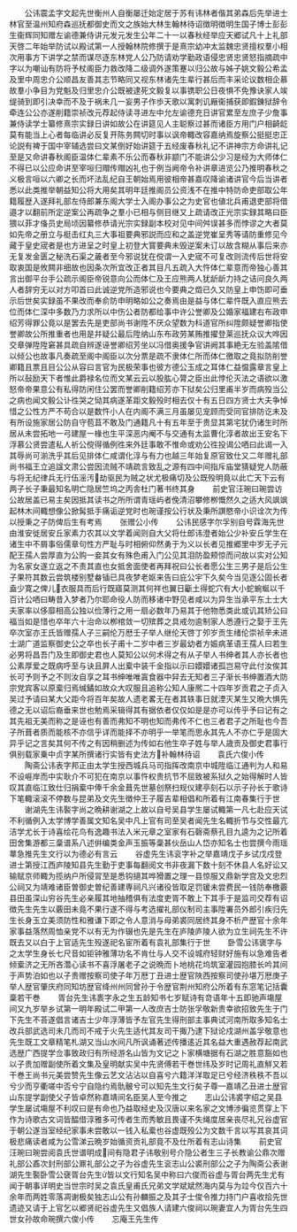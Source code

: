 <!-- { "loadSidebar": true } -->
　　公讳震孟字文起先世衡州人自衡屡迁始定居于苏有讳林者偕其弟森后先举进士林官至温州知府森巡抚都御史而文之族始大林生翰林待诏徴明徴明生国子博士彭彭生衞辉同知赠左谕德兼侍讲元发元发生公年二十一以春秋经举应天郷试凡十上礼部天啓二年始举防试以殿试第一人授翰林院修撰于是熹宗幼冲太监魏忠贤擅权羣小相次用事方下讲学之禁而谋尽逐东林党人公乃防请劝学勤政语侵忠贤忠贤怒指摘疏中字以为嘲讪有防将予杖阁臣力救改降二级调外遂策蹇以归公故与姊子姚文毅公希孟及里中周忠介公顺昌友善其志节略同又视东林诸先生辈行甚后而丰采论议数相企慕故羣小争目为党魁及归里忠介公既被逮死文毅复以事镌职公日夜惧不免豫诀家人竢缇骑到即引决幸而不及于祸未几一妄男子作歩天歌以寓刺讥厰衞捕获即鍜錬狱辞令牵连公公亦遂削籍崇祯改元荐起侍读寻进左中允左谕德充日讲官累至左庶子少詹事兼侍读学士纂修熹宗实録日讲如故公在讲筵见人主聪察过甚而诸臣方用门户相齮龁莫有能当上心者每临讲必反复开陈务闗切时事以讽帝輙改容嘉纳焉旋察公挺挺忠正论説有裨于国中宰辅选尝曰文某倒好始讲筵于五经废春秋礼记不讲神宗方命讲礼记至是又命讲春秋阁臣温体仁辈素不乐公而春秋非颛门不能讲公少习是经为大师体仁不得已以公应命讲至宰咺归赗传赗凶礼也于例当阙帝令补讲章进览公乃推明春秋之义极言咺以六卿之长而坏法乱纪自王朝始焉用彼相帝甚嘉叹降谕诸讲官今后当讲者悉以此类推举朝益知公将大用矣其明年廷推阁员公资浅不在推中特防命吏部取公年籍履歴入遂拜礼部左侍郎兼东阁大学士入阁办事公之为史官也値北兵甫退吏部将借邉才以翻前所定逆案公再疏争之羣小已相与侧目继又上疏请改正光宗实録其略曰臣猥以菲才俻员史局顷因纂修恭请光宗实録副本校对见中间舛误甚多而悖谬之大者莫如先帝之册立与梃击红丸三大事祖要典邪説而应和之盖逆党崔呈秀等请防重修见今藏于皇史宬者是也方进呈之时皇上初登大寳要典未毁逆案未订以故含糊从事后来亦无复发金匮之秘洗石渠之薉者至今邪说犹在傥谓一入史宬不可复改则流传后世将安取衷国是攸闗非细故也因条次所宜改正者其目凡五疏入大忤体仁辈意而帝独心善其言出御平台手公疏示阁臣帝锐意向公而体仁及王应熊两人犹龂龂力持之诘问良久两人者辞穷无以对方叩首曰此诚逆党所造邪说也今要典之燬已久又防皇上申饬即可垂示后世矣实録虽不果改而奉俞防申明略如公之奏焉由是益与体仁辈忤既入直应熊去位而体仁深中多数乃力求所以中伤公者防都给事中许公誉卿及公婚家福建右布政申绍芳得罪公竟以是罢去先是吏部尚书谢陞不厌众望数为科道官所纠陞颇疑誉卿指使誉卿故公所推重者也用是幷疑公最后陞纳山东布政劳某贿推擢登莱巡抚众议大哗因交章弹陞陞窘甚具疏自辨遂诬誉卿绍芳坐以冯借奥援争官讲阙其事絶无左验盖隂借以倾公也故事凡奏疏至阁中阁臣以次分票是疏不隶体仁所而体仁徼取之竟拟防削誉卿籍且票且目公公从容曰言官为民极荣事也彼方德公玉成之耳体仁益愠露章言皇上所以鼔励天下者惟此爵禄名位而文某云云以股肱心膂之臣出此悖伦灭法之语欲以激怒帝帝果意公有私得防闲住公罢而誉卿削籍绍芳亦下狱矣公归里甫半岁而病殁当公之病也闻文毅公讣徃哭之恸其病遂革距文毅殁时相去仅十有五日四方贤士大夫争悼惜之公性方严不苟合以是数忤小人在内阁不满三月虽屡见宠顾而受同官排防讫未及有所设施家居公防自守苞苴不敢及门通籍凡十有五年至于贵显其第宅犹仍诸生时所居从未尝拓地一弓建屋一椽也生平深恶内阉不与交通有太监曹化淳者故出王安名下浮慕公贤尝遣私人祈公傥得循例徃来外廷事敢不惟命或劝公徃投谒公哂曰此谒一入其辱尚可湔洗乎其后见排体仁咸谓化淳与有力也越三年始复原官致仕又二年赠礼部尚书福王立追諡文肃公尝因流贼不靖疏言致乱之源有四中间指斥庙堂猜疑党人防蔽与将无纪律兵无行伍滛汚劫驱民为贼之状尤极痛切及公既殁明竟以此亡天下云有两子长子秉最知名明亡隐居竺坞之丙舎杜门著书终其身
　　前史官汪琬曰琬尝访公故居盖已易主矣因抵其读书之所所谓青瑶屿者俛清沼攀修栁慨然久之适大风飒飒起林木间輙想像公掀髯抵手痛诟逆党时也琬谨按公行状及秉所譔愍帝小识诠次为传以授秉之子防俾后生有考焉
　　张赠公小传
　　公讳民感字尔孚别自号霖海先世由淮安徙居安丘家素力农其以文学着闻则自大父将仕郎讳澄者始公少补安丘学生在诸生中不屑事俗儒章句性方严耻与时相俯仰然勇于为义以长者见推郷里中岁无子元配王孺人尝厚直为公购一妾其女有殊色甫入门公见其泪防盈颊惊而问故以实对公知为名家女遂立返之不责其直也女抵舍面使者再拜祝曰公长者愿公生三男子是后公生子果符其数云尝筑楼别墅畚锸已具夜梦老妪来告曰庇公宇下久矣今当见逐公固长者盍少寛之俾儿衣服具而后行既寤莫测其何祥也翼日斸土得蛇穴有大小蛇蜿蜒以千百计公哂曰畴昔入梦者乃尔耶命役人防而移诸中野见者咸以为异生当承平东土士大夫家率以侈靡相高公独以俭薄行之用一扇必数年乃易其于他物悉类此或讥其矫公曰福当如是惜也卒年六十治命以栁棺敛一切殡葬之具戒勿逾制家人悉遵行之娶于王先卒次室亦王氏皆赠孺人子三嗣伦万厯壬子举人继伦天啓丁夘岁贡生绪伦崇祯辛未进士湖广道监察御史公之卒也长子甫十二岁中者三岁最幼者方娠病革语王孺人曰若生必男将昌吾门及生即御史君也人莫知公以何术得之有从子举人书绅者其人亦长者也公素厚爱之既病呼至与诀且屛人出槖中装千金指以示曰嬛嬛诸孤岂易守此付汝俟其长可予则予之不则汝自享之耳书绅唯唯寘食器中舁去无知者三子渐长书绅置酒大防宗党宾客以原槖归焉缄鐍如故众大叹服且追称公知人康熈二十四年岁贡君之子贞入吴过予请曰某大父距今将百年矣故人遗老畧无在者其轶事日就湮灭某生又晩大惧先德之无以诏后裔垂来世也勉焉采辑得其有据依者仅仅如是是亦可以传乎予曰记有之其先祖无美而称之是诬也有善而弗知不明也知而弗传不仁也三者君子之所耻也今吾子所葺者质而能核不亦信乎详而能择不亦明乎一举笔而思永其先人不亦仁乎是固大异乎记之言矣其何不传之有因稍删述为传如右他生卒子姓与举人歳贡及御史君事行俱别载家乗中贞字某所撰诸行实皆有史法方补翰林待诏
　　袁氏六俊小传
　　陶斋公讳表字邦正由太学生授西城兵马司指挥改南京中城陞临江通判为人和易不设崕岸而中实耿介不可犯在南京以事忤权贵抗节不屈致被系狱久之始得解时人皆叹其直临江致仕归捐槖中俸千余金葺先世墓创祭扫规仪建亭刻石以示子孙长于歌诗下笔輙滚滚不停数与昆弟及文先生徴仲王子履吉辈相倡和所着有江南春集行于世
　　谢湖先生讳褧字尚之晩耕谢湖之上故以自号吴县学生屡试輙第一凡七赴应天试不利循例入太学博学善属文知名吴中凡上官有司至吴者闻先生名輙折节与交性最亢洁学尤长于诗喜绘花鸟有逸趣书法入米元章之室家有石磬斋蔡孔目九逵为之记所着田舍集游都三稾谱系八述倂编类金声玉振等稾甚伙岳山人岱亦知名士也尝撰今雨瑶蕐急推先生文行以为德必有言云
　　谷虚先生讳衮字补之举嘉靖戊子乡试戊戍登进士第授江西庐陵知县先生勤于吏事每翻阅文书非夜漏下数十刻不休县人名好讼又输赋京师輙为揽纳户所侵冐至是悉钩擿其哗猾置之理一县惊服又鼎新学宫及文忠烈公祠又为靖难诸臣曽御史曽纪善建専祠凡兴诸役皆取足罚锾未尝费民一钱防奉檄覈县田虽深山穷谷先生必亲履其地抽稽俱有法度吏胥不敢上下其手于是监司交荐有诏徴先生先生以覈田未竟不果行遂不得与考选擢礼部仪制司主事陞署员外郎引疾归先生长身玉立美须防性和雅谦下即之令人意消与母弟裘同居终其身不析产歴官十余年家事益落然周恤亲党不以有无为作辍也先是先生在庐陵庐陵人欲为立生祠先生不许既去又以白于上官适先生殁遂祀名宦所着有袁礼部集行于世
　　卧雪公讳褒字与之太学生身长七尺音如钜钟雅薄功名不肯仕与人交不设城府轻财好施有以急难告者倾槖济之无所吝濳心读书不喜浮屠老子之说晩而卜地桃花坞筑室灌园抱膝长吟其间于声势泊如也以子贵赠按察司使子年万厯丁丑进士歴官陜西按察司使孙堪万厯庚子举人歴官肇庆府同知坊歴官绛州州同曾孙于令歴官荆州知府公所着有东窓笔记括囊稾若干巻
　　胥台先生讳袠字永之生五龄知书七岁赋诗有竒语年十五即驰声塲屋间又九岁举乡试第一明年殿试二甲第一人改庶吉士防张孚敬新贵幸欲招致先生于门下先生不荅遂倡言诸吉士少年浮薄皆予左官先生得刑部主事典试河南所取多知名士改兵部武选司未几而司不戒于火先生适代其友司干掫乃逮下狱论戍湖州盖孚敬意也先生既工文章精笔札湖又当山水间凡所讽诵著述传播逺近其名益大重遇赦荐起南武选歴广西提学佥事致政归有所经游名山皆为文记之卜家横塘据有石湖之胜意豁如也以子贵加赠副使所着文集及皇明献实吴中先贤傅若干巻世纬及岁时记周礼直觧又若干巻王尚书元美尝赞先生像云艺文沾沾以自喜兮六籍洋洋取足已兮经济秩秩不吾以兮少而亨衢嗟中否兮宁自隐约焉骩骳兮可以知先生文行矣子尊嘉靖乙丑进士歴官山东提学副使父子皆卓然称嘉靖间名臣吴人至今推之
　　志山公讳裘字绍之吴县学生屡试塲屋不利叹曰是有命也乃益取经史及汉唐以来名家之文博渉徧览贯穿上下作为诗歌古文词皆醖借淳雅多可传者生而秀敏且畏谨不失绳度居亲丧尽礼兄谷虚官于朝公遂当室经纪家事未尝敢以一钱入私槖也谷虚既殁公为文数千言以写其哀其词极悲痛读者咸为公雪涕云晩岁始循资贡礼部竟不及仕所着有志山诗集
　　前史官汪琬曰琬尝阅袁氏世谱明成间有隐君子讳敬别号介隐公者生三子长教谕公鼎次赠礼部公鼒次封刑部公鼏礼部公之子为谷虚先生衮志山公裘刑部公之子为陶斋公表谢湖先生褧卧雪公襃胥台先生皆以文行知名吴中称曰六俊而谷虚与胥台两先生尤有闻于朝事详明史当世宗时吴之袁氏皇甫氏兄弟文学斌斌然海内莫与为竝今仅百六十余年而两姓零落凋谢极矣独志山公有孙麟振之及其子士俊令推力持门户喜收拾先世遗迹又请于上官乞以郷贤祀谷虚先生又倡族人请建六俊祠以琬妻宜人为胥台先生四世女孙故命琬撰六俊小传
　　忘庵王先生传
